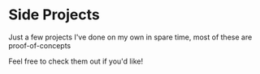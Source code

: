 # Side Projects
Just a few projects I've done on my own in spare time, most of these are proof-of-concepts

Feel free to check them out if you'd like!

